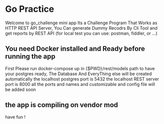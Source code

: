 # Go Practice
Welcome to go_challenge mini app
Its a Challenge Program That Works as HTTP REST API Server,
You Can generate Dummy Recodrs By Cli Tool and get reports by REST API (for local test you can use: postman, fiddler, or ...)

## You need Docker installed and Ready before running the app
First Please run docker-compose up in {$PWD}/rest/models path to have your postgres ready, The Database And EveryThing else will be created automatically
the localhost postgres port is 5432
the localhost REST server port is 8000
all the ports and names and customizable and config file will be added soon

## the app is compiling on vendor mod 

have fun !
